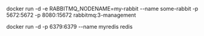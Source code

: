 docker run -d -e RABBITMQ_NODENAME=my-rabbit --name some-rabbit -p 5672:5672 -p 8080:15672 rabbitmq:3-management

docker run -d -p 6379:6379 --name myredis redis
